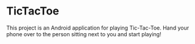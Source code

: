 # TicTacToe
This project is an Android application for playing Tic-Tac-Toe. Hand your phone over to the person sitting next to you and start playing! 
